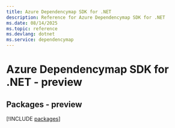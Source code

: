 ```yaml
---
title: Azure Dependencymap SDK for .NET
description: Reference for Azure Dependencymap SDK for .NET
ms.date: 08/14/2025
ms.topic: reference
ms.devlang: dotnet
ms.service: dependencymap
---
```

# Azure Dependencymap SDK for .NET - preview
## Packages - preview
[!INCLUDE [packages](dependencymap-index.md)]